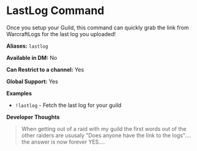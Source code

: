 # LastLog Command

Once you setup your Guild, this command can quickly grab the link from WarcraftLogs for the last log you uploaded! 


**Aliases:** `lastlog`

**Available in DM:** No

**Can Restrict to a channel:** Yes

**Global Support:** Yes

**Examples**

* `!lastlog` - Fetch the last log for your guild

**Developer Thoughts**
>When getting out of a raid with my guild the first words out of the other raiders are ususaly "Does anyone have the link to the logs".... the answer is now forever YES....